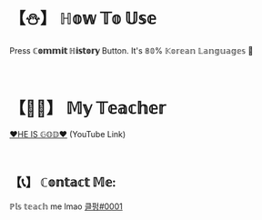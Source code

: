 # 【⛄】 ℍ𝕠𝕨 𝕋𝕠 𝕌𝕤𝕖

Press **ℂ𝕠𝕞𝕞𝕚𝕥 ℍ𝕚𝕤𝕥𝕠𝕣𝕪** Button.
It's 𝟠𝟘% 𝕂𝕠𝕣𝕖𝕒𝕟 𝕃𝕒𝕟𝕘𝕦𝕒𝕘𝕖𝕤 🤣









⠀
# 【👨‍🏫】 𝕄𝕪 𝕋𝕖𝕒𝕔𝕙𝕖𝕣

[❤️HE IS 𝔾𝕆𝔻❤️](https://bit.ly/3L45zIP) (YouTube Link)









⠀
## 【📞】 ℂ𝕠𝕟𝕥𝕒𝕔𝕥 𝕄𝕖:

ℙ𝕝𝕤 𝕥𝕖𝕒𝕔𝕙 me lmao
[클펑#0001](https://discord.com/users/888619812677386260)
